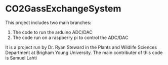 # CO2GassExchangeSystem

This project includes two main branches:

1. The code to run the arduino ADC/DAC
2. The code run on a raspberry pi to control the ADC/DAC

It is a project run by Dr. Ryan Steward in the Plants and Wildlife Sciences Department
at Brigham Young University. The main contributer of this code is Samuel Lahti
